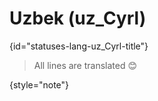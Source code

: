 # Uzbek (uz_Cyrl)
{id="statuses-lang-uz_Cyrl-title"}


> All lines are translated 😊
>
{style="note"}
